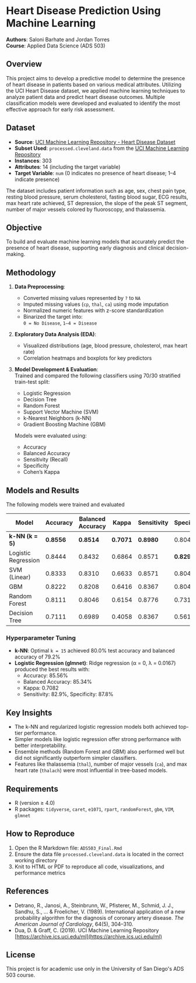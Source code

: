 # Heart Disease Prediction Using Machine Learning

**Authors**: Saloni Barhate and Jordan Torres  
**Course**: Applied Data Science (ADS 503) 

## Overview

This project aims to develop a predictive model to determine the presence of heart disease in patients based on various medical attributes. Utilizing the UCI Heart Disease dataset, we applied machine learning techniques to analyze patient data and predict heart disease outcomes. Multiple classification models were developed and evaluated to identify the most effective approach for early risk assessment.

## Dataset

- **Source**: [UCI Machine Learning Repository - Heart Disease Dataset](https://archive.ics.uci.edu/dataset/45/heart+disease)
- **Subset Used**: `processed.cleveland.data` from the [UCI Machine Learning Repository](https://archive.ics.uci.edu/ml/datasets/heart+Disease)
- **Instances**: 303  
- **Attributes**: 14 (including the target variable)  
- **Target Variable**: `num` (0 indicates no presence of heart disease; 1–4 indicate presence)

The dataset includes patient information such as age, sex, chest pain type, resting blood pressure, serum cholesterol, fasting blood sugar, ECG results, max heart rate achieved, ST depression, the slope of the peak ST segment, number of major vessels colored by fluoroscopy, and thalassemia.

## Objective

To build and evaluate machine learning models that accurately predict the presence of heart disease, supporting early diagnosis and clinical decision-making.

## Methodology

1. **Data Preprocessing**:  
   - Converted missing values represented by `?` to `NA`  
   - Imputed missing values (`cp`, `thal`, `ca`) using mode imputation  
   - Normalized numeric features with z-score standardization  
   - Binarized the target into:  
     `0 = No Disease`, `1–4 = Disease`

2. **Exploratory Data Analysis (EDA)**:  
   - Visualized distributions (age, blood pressure, cholesterol, max heart rate)  
   - Correlation heatmaps and boxplots for key predictors

3. **Model Development & Evaluation**:  
   Trained and compared the following classifiers using 70/30 stratified train-test split:
   - Logistic Regression  
   - Decision Tree  
   - Random Forest  
   - Support Vector Machine (SVM)  
   - k-Nearest Neighbors (k-NN)  
   - Gradient Boosting Machine (GBM)

   Models were evaluated using:  
   - Accuracy  
   - Balanced Accuracy  
   - Sensitivity (Recall)  
   - Specificity  
   - Cohen’s Kappa  

## Models and Results

The following models were trained and evaluated

| Model               | Accuracy | Balanced Accuracy | Kappa  | Sensitivity | Specificity |
|--------------------|----------|-------------------|--------|-------------|-------------|
| **k-NN (k = 5)**    | **0.8556** | **0.8514**        | **0.7071** | **0.8980**  | 0.8049      |
| Logistic Regression | 0.8444   | 0.8432            | 0.6864 | 0.8571      | **0.8293**  |
| SVM (Linear)        | 0.8333   | 0.8310            | 0.6633 | 0.8571      | 0.8049      |
| GBM                 | 0.8222   | 0.8208            | 0.6416 | 0.8367      | 0.8049      |
| Random Forest       | 0.8111   | 0.8046            | 0.6154 | 0.8776      | 0.7317      |
| Decision Tree       | 0.7111   | 0.6989            | 0.4058 | 0.8367      | 0.5610      |

### Hyperparameter Tuning

- **k-NN**: Optimal `k = 15` achieved 80.0% test accuracy and balanced accuracy of 79.2%
- **Logistic Regression (glmnet)**: Ridge regression (α = 0, λ = 0.0167) produced the best results with:
  - Accuracy: 85.56%
  - Balanced Accuracy: 85.34%
  - Kappa: 0.7082
  - Sensitivity: 82.9%, Specificity: 87.8%
 
## Key Insights

- The k-NN and regularized logistic regression models both achieved top-tier performance.
- Simpler models like logistic regression offer strong performance with better interpretability.
- Ensemble methods (Random Forest and GBM) also performed well but did not significantly outperform simpler classifiers.
- Features like thalassemia (`thal`), number of major vessels (`ca`), and max heart rate (`thalach`) were most influential in tree-based models.
 
## Requirements

- R (version ≥ 4.0)
- R packages: `tidyverse`, `caret`, `e1071`, `rpart`, `randomForest`, `gbm`, `VIM`, `glmnet`

  
## How to Reproduce

1. Open the R Markdown file: `ADS503_Final.Rmd`  
2. Ensure the data file `processed.cleveland.data` is located in the correct working directory  
3. Knit to HTML or PDF to reproduce all code, visualizations, and performance metrics  

## References

- Detrano, R., Janosi, A., Steinbrunn, W., Pfisterer, M., Schmid, J. J., Sandhu, S., ... & Froelicher, V. (1989). International application of a new probability algorithm for the diagnosis of coronary artery disease. *The American Journal of Cardiology*, 64(5), 304–310.
- Dua, D. & Graff, C. (2019). UCI Machine Learning Repository [https://archive.ics.uci.edu/ml](https://archive.ics.uci.edu/ml)

## License

This project is for academic use only in the University of San Diego's ADS 503 course.
